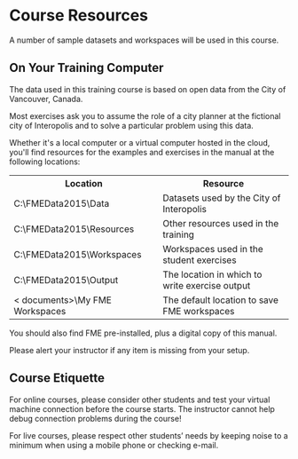 # Course Resources #
A number of sample datasets and workspaces will be used in this course.

## On Your Training Computer ##
The data used in this training course is based on open data from the City of Vancouver, Canada.

Most exercises ask you to assume the role of a city planner at the fictional city of Interopolis and to solve a particular problem using this data.

Whether it's a local computer or a virtual computer hosted in the cloud, you'll find resources for the examples and exercises in the manual at the following locations:

<table>

<tr>
<th>Location</th>
<th>Resource</th>
</tr>

<tr>
<td>C:\FMEData2015\Data</td>
<td>Datasets used by the City of Interopolis</td>
</tr>

<tr>
<td>C:\FMEData2015\Resources</td>
<td>Other resources used in the training</td>
</tr>

<tr>
<td>C:\FMEData2015\Workspaces</td>
<td>Workspaces used in the student exercises</td>
</tr>

<tr>
<td>C:\FMEData2015\Output</td>
<td>The location in which to write exercise output</td>
</tr>

<tr>
<td>< documents>\My FME Workspaces</td>
<td>The default location to save FME workspaces</td>
</tr>

</table>

You should also find FME pre-installed, plus a digital copy of this manual.

Please alert your instructor if any item is missing from your setup.


## Course Etiquette ##
For online courses, please consider other students and test your virtual machine connection before the course starts. The instructor cannot help debug connection problems during the course!

For live courses, please respect other students’ needs by keeping noise to a minimum when using a mobile phone or checking e-mail.